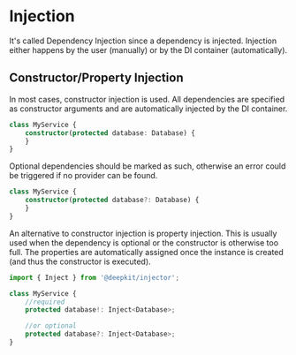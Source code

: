 # Injection

It's called Dependency Injection since a dependency is injected. Injection either happens by the user (manually) or by the DI container (automatically).

## Constructor/Property Injection

In most cases, constructor injection is used. All dependencies are specified as constructor arguments and are automatically injected by the DI container.

```typescript
class MyService {
    constructor(protected database: Database) {
    }
}
```

Optional dependencies should be marked as such, otherwise an error could be triggered if no provider can be found.

```typescript
class MyService {
    constructor(protected database?: Database) {
    }
}
```

An alternative to constructor injection is property injection. This is usually used when the dependency is optional or the constructor is otherwise too full. The properties are automatically assigned once the instance is created (and thus the constructor is executed).

```typescript
import { Inject } from '@deepkit/injector';

class MyService {
    //required
    protected database!: Inject<Database>;

    //or optional
    protected database?: Inject<Database>;
}
```
